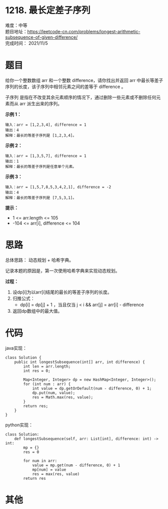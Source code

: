 # 1218. 最长定差子序列
难度：中等   
题目地址：https://leetcode-cn.com/problems/longest-arithmetic-subsequence-of-given-difference/   
完成时间：  2021/11/5   
# 题目
给你一个整数数组 arr 和一个整数 difference，请你找出并返回 arr 中最长等差子序列的长度，该子序列中相邻元素之间的差等于 difference 。

子序列 是指在不改变其余元素顺序的情况下，通过删除一些元素或不删除任何元素而从 arr 派生出来的序列。

**示例 1：**
```
输入：arr = [1,2,3,4], difference = 1
输出：4
解释：最长的等差子序列是 [1,2,3,4]。
```
**示例 2：**
```
输入：arr = [1,3,5,7], difference = 1
输出：1
解释：最长的等差子序列是任意单个元素。
```
**示例 3：**
```
输入：arr = [1,5,7,8,5,3,4,2,1], difference = -2
输出：4
解释：最长的等差子序列是 [7,5,3,1]。
```

**提示：**

+ 1 <= arr.length <= 105
+ -104 <= arr[i], difference <= 104


# 思路
总体思路：  动态规划 + 哈希字典。   

记录本题的原因是，第一次使用哈希字典来实现动态规划。

**过程：**    

1. 设dp[i]为以arr[i]结尾的最长的等差子序列的长度。
2. 归推公式：
   +  dp[i] = dp[j] + 1 ，当且仅当 j < i && arr[j] = arr[i] - difference
3. 返回dp数组中的最大值。


# 代码
java实现：   
```
class Solution {
    public int longestSubsequence(int[] arr, int difference) {
        int len = arr.length;
        int res = 0;
        
        Map<Integer, Integer> dp = new HashMap<Integer, Integer>();
        for (int num : arr) {
            int value = dp.getOrDefault(num - difference, 0) + 1;
            dp.put(num, value);
            res = Math.max(res, value);
        }
        return res;
    }
}
```
python实现：   
```
class Solution:
    def longestSubsequence(self, arr: List[int], difference: int) -> int:
        mp = {}
        res = 0

        for num in arr:
            value = mp.get(num - difference, 0) + 1
            mp[num] = value
            res = max(res, value)
        return res
```
# 其他



